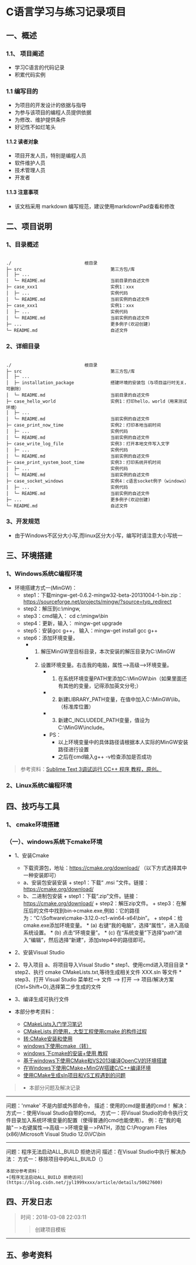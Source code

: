 # C语言学习与练习记录项目

## 一、概述



###  1.1、 项目阐述

+ 学习C语言的代码记录
+ 积累代码实例

###  1.1 编写目的

+ 为项目的开发设计的依据与指导
+ 为参与该项目的编程人员提供依据
+ 为修改、维护提供条件
+ 好记性不如烂笔头

#### 1.1.2 读者对象

+ 项目开发人员，特别是编程人员
+ 软件维护人员
+ 技术管理人员
+ 开发者

####  1.1.3 注意事项

+ 该文档采用 markdown 编写规范，建议使用markdownPad查看和修改

## 二、项目说明

### 1、目录概述

~~~

./                            根目录
├─ src                                  第三方包/库
│  ├─ ...
│  └─ README.md                         当前目录的自述文件
├─ case_xxx1                            实例1：xxx
│  ├─ ...                               实例代码
│  └─ README.md                         当前实例的自述文件
├─ case_xxx1                            实例1：xxx
│  ├─ ...                               实例代码
│  └─ README.md                         当前实例的自述文件
├─ ...                                  更多例子(欢迎创建)
└─ README.md                            自述文件

~~~

### 2、详细目录

~~~

./                            根目录
├─ src                                  第三方包/库
│  ├─ ...                               
│  ├─ installation_package              搭建环境的安装包（与项目运行时无关，可删除）
│  └─ README.md                         当前目录的自述文件
├─ case_hello_world                     实例1：打印hello，world（用来测试环境）
│  ├─ ...
│  └─ README.md                         当前实例的自述文件
├─ case_print_now_time                  实例2：打印本地当前时间
│  ├─ ...                               实例代码
│  └─ README.md                         当前实例的自述文件
├─ case_write_log_file                  实例3：打开本地文件写入文字
│  ├─ ...                               实例代码
│  └─ README.md                         当前实例的自述文件  
├─ case_print_system_boot_time          实例3：打印系统开机时间
│  ├─ ...                               实例代码
│  └─ README.md                         当前实例的自述文件 
├─ case_socket_windows                  实例4：c语言socket例子（windows）
│  ├─ ...                               实例代码
│  └─ README.md                         当前实例的自述文件 
├─ ...                                  更多例子(欢迎创建)
└─ README.md                            自述文件

~~~


### 3、开发规范

+ 由于Windows不区分大小写,而linux区分大小写，编写时请注意大小写统一


## 三、环境搭建

### 1、Windows系统C编程环境

+ 环境搭建方式一(MinGW)：
    * step1：下载mingw-get-0.6.2-mingw32-beta-20131004-1-bin.zip：https://sourceforge.net/projects/mingw/?source=typ_redirect
    * step2：解压到c:\mingw,
    * step3：cmd输入： cd c:\mingw\bin
    * step4：更新，输入： mingw-get upgrade
    * step5：安装gcc g++， 输入：mingw-get install gcc g++
    * step6：添加环境变量，
        + 1. 解压MinGW至目标目录，本次安装的解压目录为C:\MinGW
        + 2. 设置环境变量。右击我的电脑，属性-->高级-->环境变量。
              * 1) 在系统环境变量PATH里添加C:\MinGW\bin（如果里面还有其他的变量，记得添加英文分号;）
              * 2) 新建LIBRARY_PATH变量，在值中加入C:\MinGW\lib。（标准库位置）
              * 3) 新建C_INCLUDEDE_PATH变量，值设为C:\MinGW\include。
              * PS：
                  + 以上环境变量中的具体路径请根据本人实际的MinGW安装路径进行设置
                  + 之后在cmd输入g++ -v检查添加是否成功

> 参考资料：[Sublime Text 3调试运行 CC++ 程序 教程，原创。](https://tieba.baidu.com/p/3481924547?red_tag=3421180941)

### 2、Linux系统C编程环境



## 四、技巧与工具

### 1、 cmake环境搭建

### （一）、windows系统下cmake环境

+ 1、安装Cmake
    * 下载资源包，地址：https://cmake.org/download/ （以下方式选择其中一种安装即可）
    * a、安装包安装安装
          + step1：下载“ .msi ”文件。链接：https://cmake.org/download/
    * b、二进制包安装
          + step1：下载“.zip”文件。链接：https://cmake.org/download/
          + step2：解压zip文件。
          + step3：在解压后的文件中找到bin->cmake.exe,例如：它的路径为：“C:\Software\cmake-3.12.0-rc1-win64-x64\bin”。
          + step4：给cmake.exe添加环境变量。
                * (a) 右键“我的电脑”，选择“属性”，进入高级系统设置。
                * (b) 点击“环境变量”。
                * (c) 在“系统变量”下选择“path”进入“编辑”，然后选择“新建”，添加step4中的路径即可。

+ 2、安装Visual Studio

+ 2、导入项目
    a、将项目导入Visual Studio
        * step1、使用cmd进入项目目录
        * step2、执行 cmake CMakeLists.txt,等待生成相关文件 XXX.sln 等文件
        * step3、打开 Visual Studio 菜单栏--> 文件 --> 打开 --> 项目/解决方案(Ctrl+Shift+O),选择第二步生成的文件

+ 3、编译生成可执行文件
        

+ 本部分参考资料：
    * [CMakeLists入门学习笔记](https://blog.csdn.net/lee_j_r/article/details/60873672)
    * [CMakeLists 的使用，大型工程使用cmake 的构件过程](https://blog.csdn.net/xuheazx/article/details/51980651)
    * [转:CMake安装和使用](https://www.cnblogs.com/skyofbitbit/p/3699968.html)
    * [windows下使用cmake（转）](https://blog.csdn.net/sunyuhua_keyboard/article/details/78716831)
    * [windows 下cmake的安装+使用 教程](https://blog.csdn.net/liyuebit/article/details/77092723)
    * [基于windows下使用CMake和VS2013编译OpenCV的环境搭建](https://blog.csdn.net/jxqjxz/article/details/50678355)
    * [在Windows下使用CMake+MinGW搭建C/C++编译环境](https://blog.csdn.net/jxqjxz/article/details/50678355)
    * [使用CMake生成sln项目和VS工程遇到的问题](https://blog.csdn.net/zyh821351004/article/details/44061647)


> + 本部分问题及解决记录

---
问题：'nmake' 不是内部或外部命令，
    描述：使用的cmd是普通的cmd！
    解决：
      方式一：使用Visual Studio自带的cmd。
      方式一：将Visual Studio的命令执行文件目录加入系统环境变量的配置（使得普通的cmd也能使用）。
              例：在"我的电脑"－>右键属性—>高级－>环境变量－>PATH，添加 C:\Program Files (x86)\Microsoft Visual Studio 12.0\VC\bin

---
问题：程序无法启动ALL_BUILD 拒绝访问
    描述：在Visual Studio中执行
    解决办法：
        方式一：移除项目中的ALL_BUILD（）

    本部分参考资料：
    +[程序无法启动ALL_BUILD 拒绝访问](https://blog.csdn.net/jyl1999xxxx/article/details/50627600)



## 四、开发日志

>时间：2018-03-08 22:03:11
>>创建项目模板
---
>
>>





## 五、参考资料

